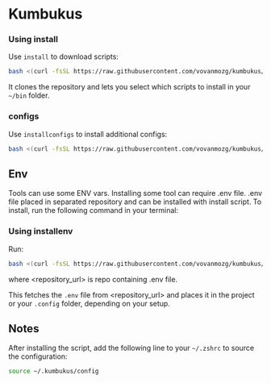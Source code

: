 # Kumbukus

### Using install

Use `install` to download scripts:

```bash
bash <(curl -fsSL https://raw.githubusercontent.com/vovanmozg/kumbukus/main/installapps)
```

It clones the repository and lets you select which scripts to install in your `~/bin` folder.

### configs

Use `installconfigs` to install additional configs:

```bash
bash <(curl -fsSL https://raw.githubusercontent.com/vovanmozg/kumbukus/main/installconfigs)
```

## Env

Tools can use some ENV vars. Installing some tool can require .env file. .env file placed in separated repository and can be installed with install script. To install, run the following command in your terminal:

### Using installenv

Run:

```bash
bash <(curl -fsSL https://raw.githubusercontent.com/vovanmozg/kumbukus/main/installenv) <repository_url>
```

where <repository_url> is repo containing .env file.

This fetches the `.env` file from <repository_url> and places it in the project or your `.config` folder, depending on your setup.

## Notes

After installing the script, add the following line to your `~/.zshrc` to source the configuration:

```bash
source ~/.kumbukus/config
```
